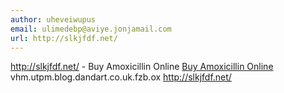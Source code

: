 ```yaml
---
author: uheveiwupus
email: ulimedebp@aviye.jonjamail.com
url: http://slkjfdf.net/
---
```


http://slkjfdf.net/ - Buy Amoxicillin Online <a href="http://slkjfdf.net/">Buy Amoxicillin Online</a> vhm.utpm.blog.dandart.co.uk.fzb.ox http://slkjfdf.net/